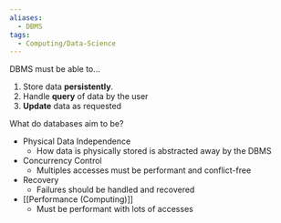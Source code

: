 ```yaml
---
aliases:
  - DBMS
tags:
  - Computing/Data-Science
---
```


DBMS must be able to…
1. Store data **persistently**.
2. Handle **query** of data by the user
3. **Update** data as requested

What do databases aim to be?
- Physical Data Independence
	- How data is physically stored is abstracted away by the DBMS
- Concurrency Control
	- Multiples accesses must be performant and conflict-free
- Recovery
	- Failures should be handled and recovered
- [[Performance (Computing)]]
	- Must be performant with lots of accesses
